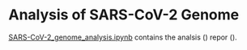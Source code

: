 # Analysis of SARS-CoV-2 Genome

[SARS-CoV-2_genome_analysis.ipynb](SARS-CoV-2_genome_analysis.ipynb) contains the analsis () repor ().
